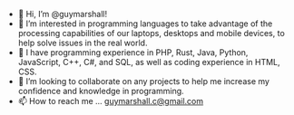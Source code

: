 - 👋 Hi, I’m @guymarshall!
- 👀 I’m interested in programming languages to take advantage of the processing capabilities of our laptops, desktops and mobile devices, to help solve issues in the real world.
- 🌱 I have programming experience in PHP, Rust, Java, Python, JavaScript, C++, C#, and SQL, as well as coding experience in HTML, CSS.
- 💞️ I’m looking to collaborate on any projects to help me increase my confidence and knowledge in programming.
- 📫 How to reach me ... guymarshall.c@gmail.com

<!---
guymarshall/guymarshall is a ✨ special ✨ repository because its `README.md` (this file) appears on your GitHub profile.
You can click the Preview link to take a look at your changes.
--->
